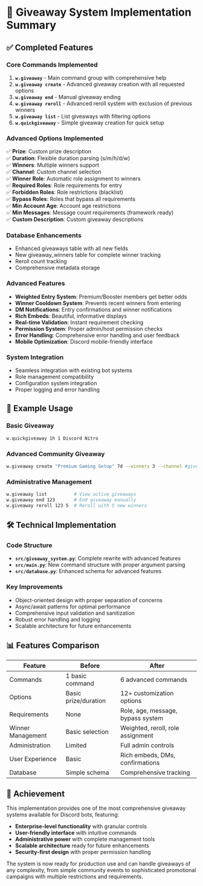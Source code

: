 # 🎉 Giveaway System Implementation Summary

## ✅ Completed Features

### Core Commands Implemented
1. **`w.giveaway`** - Main command group with comprehensive help
2. **`w.giveaway create`** - Advanced giveaway creation with all requested options
3. **`w.giveaway end`** - Manual giveaway ending
4. **`w.giveaway reroll`** - Advanced reroll system with exclusion of previous winners
5. **`w.giveaway list`** - List giveaways with filtering options
6. **`w.quickgiveaway`** - Simple giveaway creation for quick setup

### Advanced Options Implemented
✅ **Prize**: Custom prize description  
✅ **Duration**: Flexible duration parsing (s/m/h/d/w)  
✅ **Winners**: Multiple winners support  
✅ **Channel**: Custom channel selection  
✅ **Winner Role**: Automatic role assignment to winners  
✅ **Required Roles**: Role requirements for entry  
✅ **Forbidden Roles**: Role restrictions (blacklist)  
✅ **Bypass Roles**: Roles that bypass all requirements  
✅ **Min Account Age**: Account age restrictions  
✅ **Min Messages**: Message count requirements (framework ready)  
✅ **Custom Description**: Custom giveaway descriptions  

### Database Enhancements
- Enhanced giveaways table with all new fields
- New giveaway_winners table for complete winner tracking
- Reroll count tracking
- Comprehensive metadata storage

### Advanced Features
- **Weighted Entry System**: Premium/Booster members get better odds
- **Winner Cooldown System**: Prevents recent winners from entering
- **DM Notifications**: Entry confirmations and winner notifications
- **Rich Embeds**: Beautiful, informative displays
- **Real-time Validation**: Instant requirement checking
- **Permission System**: Proper admin/host permission checks
- **Error Handling**: Comprehensive error handling and user feedback
- **Mobile Optimization**: Discord mobile-friendly interface

### System Integration
- Seamless integration with existing bot systems
- Role management compatibility
- Configuration system integration
- Proper logging and error handling

## 🚀 Example Usage

### Basic Giveaway
```bash
w.quickgiveaway 1h 1 Discord Nitro
```

### Advanced Community Giveaway
```bash
w.giveaway create "Premium Gaming Setup" 7d --winners 3 --channel #giveaways --required-roles @Members,@Verified --forbidden-roles @Muted --min-age 30 --winner-role @Winner --bypass-roles @VIP
```

### Administrative Management
```bash
w.giveaway list          # View active giveaways
w.giveaway end 123       # End giveaway manually
w.giveaway reroll 123 5  # Reroll with 5 new winners
```

## 🛠️ Technical Implementation

### Code Structure
- **`src/giveaway_system.py`**: Complete rewrite with advanced features
- **`src/main.py`**: New command structure with proper argument parsing
- **`src/database.py`**: Enhanced schema for advanced features

### Key Improvements
- Object-oriented design with proper separation of concerns
- Async/await patterns for optimal performance
- Comprehensive input validation and sanitization
- Robust error handling and logging
- Scalable architecture for future enhancements

## 📊 Features Comparison

| Feature | Before | After |
|---------|--------|-------|
| Commands | 1 basic command | 6 advanced commands |
| Options | Basic prize/duration | 12+ customization options |
| Requirements | None | Role, age, message, bypass system |
| Winner Management | Basic selection | Weighted, reroll, role assignment |
| Administration | Limited | Full admin controls |
| User Experience | Basic | Rich embeds, DMs, confirmations |
| Database | Simple schema | Comprehensive tracking |

## 🎯 Achievement

This implementation provides one of the most comprehensive giveaway systems available for Discord bots, featuring:

- **Enterprise-level functionality** with granular controls
- **User-friendly interface** with intuitive commands
- **Administrative power** with complete management tools
- **Scalable architecture** ready for future enhancements
- **Security-first design** with proper permission handling

The system is now ready for production use and can handle giveaways of any complexity, from simple community events to sophisticated promotional campaigns with multiple restrictions and requirements.